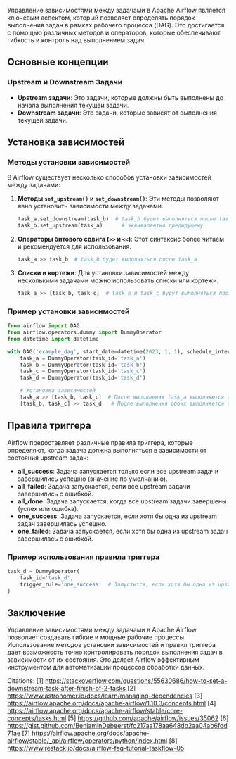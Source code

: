Управление зависимостями между задачами в Apache Airflow является ключевым аспектом, который позволяет определять порядок выполнения задач в рамках рабочего процесса (DAG). Это достигается с помощью различных методов и операторов, которые обеспечивают гибкость и контроль над выполнением задач.

## Основные концепции

### Upstream и Downstream Задачи
- **Upstream задачи**: Это задачи, которые должны быть выполнены до начала выполнения текущей задачи.
- **Downstream задачи**: Это задачи, которые зависят от выполнения текущей задачи.

## Установка зависимостей

### Методы установки зависимостей
В Airflow существует несколько способов установки зависимостей между задачами:

1. **Методы `set_upstream()` и `set_downstream()`**:
   Эти методы позволяют явно установить зависимости между задачами.
   ```python
   task_a.set_downstream(task_b)  # task_b будет выполняться после task_a
   task_b.set_upstream(task_a)      # эквивалентно предыдущему
   ```

2. **Операторы битового сдвига (`>>` и `<<`)**:
   Этот синтаксис более читаем и рекомендуется для использования.
   ```python
   task_a >> task_b  # task_b будет выполняться после task_a
   ```

3. **Списки и кортежи**:
   Для установки зависимостей между несколькими задачами можно использовать списки или кортежи.
   ```python
   task_a >> [task_b, task_c]  # task_b и task_c будут выполняться после task_a
   ```

### Пример установки зависимостей
```python
from airflow import DAG
from airflow.operators.dummy import DummyOperator
from datetime import datetime

with DAG('example_dag', start_date=datetime(2023, 1, 1), schedule_interval='@daily') as dag:
    task_a = DummyOperator(task_id='task_a')
    task_b = DummyOperator(task_id='task_b')
    task_c = DummyOperator(task_id='task_c')
    task_d = DummyOperator(task_id='task_d')

    # Установка зависимостей
    task_a >> [task_b, task_c]  # После выполнения task_a выполняются task_b и task_c
    [task_b, task_c] >> task_d   # После выполнения обоих выполняется task_d
```

## Правила триггера

Airflow предоставляет различные правила триггера, которые определяют, когда задача должна выполняться в зависимости от состояния upstream задач:

- **all_success**: Задача запускается только если все upstream задачи завершились успешно (значение по умолчанию).
- **all_failed**: Задача запускается, если все upstream задачи завершились с ошибкой.
- **all_done**: Задача запускается, когда все upstream задачи завершены (успех или ошибка).
- **one_success**: Задача запускается, если хотя бы одна из upstream задач завершилась успешно.
- **one_failed**: Задача запускается, если хотя бы одна из upstream задач завершилась с ошибкой.

### Пример использования правила триггера
```python
task_d = DummyOperator(
    task_id='task_d',
    trigger_rule='one_success'  # Запустится, если хотя бы одна из upstream задач успешна
)
```

## Заключение

Управление зависимостями между задачами в Apache Airflow позволяет создавать гибкие и мощные рабочие процессы. Использование методов установки зависимостей и правил триггера дает возможность точно контролировать порядок выполнения задач в зависимости от их состояния. Это делает Airflow эффективным инструментом для автоматизации процессов обработки данных.

Citations:
[1] https://stackoverflow.com/questions/55630686/how-to-set-a-downstream-task-after-finish-of-2-tasks
[2] https://www.astronomer.io/docs/learn/managing-dependencies
[3] https://airflow.apache.org/docs/apache-airflow/1.10.3/concepts.html
[4] https://airflow.apache.org/docs/apache-airflow/stable/core-concepts/tasks.html
[5] https://github.com/apache/airflow/issues/35062
[6] https://gist.github.com/BenjaminDebeerst/fc217aa178aa648db2aa04ab6fdd71ae
[7] https://airflow.apache.org/docs/apache-airflow/stable/_api/airflow/operators/python/index.html
[8] https://www.restack.io/docs/airflow-faq-tutorial-taskflow-05